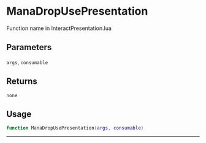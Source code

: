 # ManaDropUsePresentation
Function name in InteractPresentation.lua
## Parameters
`args`, `consumable`
## Returns
`none`
## Usage
```lua
function ManaDropUsePresentation(args, consumable)
```
---
